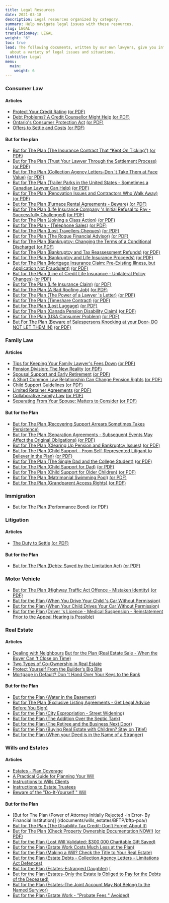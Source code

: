 ```yaml
---
title: Legal Resources
date: 2021-03-18
description: Legal resources organized by category.
summary: Help navigate legal issues with these resources.
slug: LEGAL
translationKey: LEGAL
weight: "6"
toc: true
lead: The following documents, written by our own lawyers, give you information
  about a variety of legal issues and situations.
linktitle: Legal
menu:
  main:
    weight: 6
---
```

### Consumer Law

#### Articles

* [Protect Your Credit Rating](/documents/consumer_law/ART/protect-your-credit-rating/) [(or PDF)](/pdf/Protect_your_credit_rating-en.pdf)
* [Debt Problems? A Credit Counsellor Might Help](/documents/consumer_law/ART/debt-problems/) [(or PDF)](/pdf/Debt_problems-en.pdf)
* [Ontario's Consumer Protection Act](/documents/consumer_law/ART/ont-cp-act/) [(or PDF)](/pdf/Ontario_Consumer_Protection_Act-en.pdf)
* [Offers to Settle and Costs](/documents/consumer_law/ART/settle-costs/) [(or PDF)](/pdf/Offers%20to%20Settle%20and%20Costs.pdf)

#### But for the plan

* [But for The Plan (The Insurance Contract That “Kept On Ticking”)](/documents/consumer_law/BFTP/BFTP-ticking/) [(or PDF)](/uploads/bftp-ticking.pdf)
* [But for The Plan (Trust Your Lawyer Through the Settlement Process)](/documents/consumer_law/BFTP/BFTP-settlement/) [(or PDF)](/uploads/bftp-settlement.pdf)
* [But for The Plan (Collection Agency Letters-Don 't Take Them at Face Value)](/documents/consumer_law/BFTP/BFTP-collection/) [(or PDF)](/pdf/2018%20Jonathon%20-%20Collection%20Agency%20Letters.pdf)
* [But for The Plan (Trailer Parks in the United States - Sometimes a Canadian Lawyer Can Help)](/documents/consumer_law/BFTP/BFTP-trailer/) [(or PDF)](/pdf/BUT%20FOR%20THE%20PLAN,%20Trailer%20Parks%20in%20the%20United%20States.pdf)
* [But for The Plan (Renovation Issues and Contractors Who Walk Away)](/documents/consumer_law/BFTP/BFTP-renovation/) [(or PDF)](/pdf/BUT%20FOR%20THE%20PLAN%202019%20Bill%20-%20Renovation%20Issues.pdf)
* [But for The Plan (Furnace Rental Agreements - Beware)](/documents/consumer_law/BFTP/BFTP-furnace/) [(or PDF)](/pdf/BUT%20FOR%20THE%20PLAN%202018%20Frank%20Furnace%20Rental%20Agreements.pdf)
* [But for The Plan (Life Insurance Company 's Initial Refusal to Pay - Successfully Challenged)](/documents/consumer_law/BFTP/BFTP-life/) [(or PDF)](/pdf/BUT%20FOR%20THE%20PLAN%202017%20Life%20Insurance%20Co%20Initial%20Refusal%20to%20Pay%20Jonathan.pdf)
* [But for The Plan (Joining a Class Action)](/documents/consumer_law/BFTP/BFTP-joining/) [(or PDF)](/pdf/But%20for%20the%20Plan%202017%20Jonathon-Joining%20a%20Class%20Action.pdf)
* [But for The Plan - (Telephone Sales)](/documents/consumer_law/BFTP/BFTP-telephone/) [(or PDF)](/pdf/But%20for%20the%20Plan%202017%20Jonathon-Telephone%20Sales.pdf)
* [But for The Plan (Lost Travellers Cheques)](/documents/consumer_law/BFTP/BFTP-lost/) [(or PDF)](/pdf/But%20for%20the%20Plan%202016%20Jonathon%20Lost%20Travellers%20Cheques.pdf)
* [But for The Plan (The Rogue Financial Advisor)](/documents/consumer_law/BFTP/BFTP-rogue/) [(or PDF)](/pdf/But%20for%20the%20Plan%202014%20Archie%20Rogue%20Advisor.pdf)
* [But for The Plan (Bankruptcy: Changing the Terms of a Conditional Discharge)](/documents/consumer_law/BFTP/BFTP-bank-discharge/) [(or PDF)](/pdf/But%20for%20the%20Plan%202014%20Ron%20Bankruptcy.pdf)
* [But for The Plan (Bankruptcy and Tax Reassessment Refunds)](/documents/consumer_law/BFTP/BFTP-bank-refunds/) [(or PDF)](/pdf/but%20for%20the%20plan%202012%20Ron%20Bankruptcy.pdf)
* [But for The Plan (Bankruptcy and Life Insurance Proceeds)](/documents/consumer_law/BFTP/BFTP-bank-proceeds/) [(or PDF)](/pdf/Bankruptcy%20and%20Life%20Insurance.pdf)
* [But for The Plan (Mortgage Insurance Claim: Pre-Existing Illness, but Application Not Fraudulent)](/documents/consumer_law/BFTP/BFTP-pre-existing/) [(or PDF)](/uploads/but-for-the-plan-2015-kathleen-mortgage-insurance-claim.pdf) <!-- /pdf/But%20for%20the%20Plan%202015(Kathleen%20(Mortgage%20Insurance%20Claim).pdf)-->
* [But for The Plan (Line of Credit Life Insurance - Unilateral Policy Changes)](/documents/consumer_law/BFTP/BFTP-line/) [(or PDF)](/pdf/But%20for%20the%20Plan%202012%20Kathleen%20Line%20of%20Credit%20Life%20Insurance.pdf)
* [But for The Plan (Life Insurance Claim)](/documents/consumer_law/BFTP/BFTP-life/) [(or PDF)](/pdf/But%20for%20the%20Plan%20June%202007.pdf)
* [But for The Plan (A Bad Roofing Job)](/documents/consumer_law/BFTP/BFTP-roofing/) [(or PDF)](/pdf/But%20for%20the%20Plan%202012%20Frank%20(A%20Bad%20Roofing%20Job).pdf)
* [But for The Plan (The Power of a Lawyer 's Letter)](/documents/consumer_law/BFTP/BFTP-power/) [(or PDF)](/pdf/But%20for%20the%20Plan%202014%20Michael%20(Auto).pdf)
* [But for The Plan (Timeshare Contract)](/documents/consumer_law/BFTP/BFTP-timeshare/) [(or PDF)](/pdf/But%20for%20the%20Plan%20August%202007.pdf)
* [But for The Plan (Lost Luggage)](/documents/consumer_law/BFTP/BFTP-luggage/) [(or PDF)](/pdf/But%20for%20the%20Plan%20September%202008.pdf)
* [But for The Plan (Canada Pension Disability Claim)](/documents/consumer_law/BFTP/BFTP-cpp/) [(or PDF)](/pdf/But%20for%20the%20Plan%202008%20Ron%20CP%20Disability.pdf)
* [But for The Plan (USA Consumer Problem)](/documents/consumer_law/BFTP/BFTP-usa/) [(or PDF)](/pdf/But%20for%20the%20Plan%20February%202011.pdf)
* [But For The Plan (Beware of Salespersons Knocking at your Door- DO NOT LET THEM IN)](/documents/consumer_law/BFTP/BFTP-beware/) [(or PDF)](/pdf/2019%20Paul%20-%20Beware%20the%20Salespersons.pdf)

### Family Law

#### Articles

* [Tips for Keeping Your Family Lawyer's Fees Down](/documents/family_law/ART/ART-tips/) [(or PDF)](/pdf/2016%20Tips%20For%20Keeping%20Your%20Family%20Lawyer's%20Legal%20Fees%20Down.pdf)
* [Pension Division: The New Reality](/documents/family_law/ART/ART-pension/) [(or PDF)](/pdf/Pension%20Division.pdf)
* [Spousal Support and Early Retirement](/documents/family_law/ART/ART-spousal/) [(or PDF)](/pdf/2015%20Wendy%20Spousal%20Support%20%20and%20Early%20Rtirement.pdf)
* [A Short Common Law Relationship Can Change Pension Rights](/documents/family_law/ART/ART-short/) [(or PDF)](/pdf/2019%20Wendy%20A%20Short%20Common%20Law%20Relationship.pdf)
* [Child Support Guidelines](/documents/family_law/ART/ART-child/) [(or PDF)](/pdf/Child%20Support%20Guidelines%202012.pdf)
* [Limited Retainer Agreements](/documents/family_law/ART/ART-limited/) [(or PDF)](/pdf/2012%20John%20Limited%20Retainer.pdf)
* [Collaborative Family Law](/documents/family_law/ART/ART-collaborative/) [(or PDF)](/pdf/Collaborative%20Family%20Law.pdf)
* [Separating From Your Spouse: Matters to Consider](/documents/family_law/ART/ART-separating/) [(or PDF)](/pdf/Separating%20From%20Spouse%20Matters%20to%20Consider.pdf)

#### But for the Plan

* ﻿[But for The Plan (Recovering Support Arrears Sometimes Takes Persistence)](/documents/family_law/BFTP/BFTP-recovering-support/)
* [But for The Plan (Separation Agreements - Subsequent Events May Affect the Original Obligations)](/documents/family_law/BFTP/BFTP-separation/) [(or PDF)](/pdf/But%20for%20the%20Plan%202019%20Ron%20-%20Sep%20Agreee%20-%20Subsequent%20Events%20May%20Affect.pdf)
* [But for The Plan (Clearing Up Pension and Bankruptcy Issues)](/documents/family_law/BFTP/BFTP-clearing/) [(or PDF)](/pdf/But%20for%20the%20Plan%202015%20Paul%20Family%20Law.pdf)
* [But for The Plan (Child Support - From Self-Represented Litigant to Believer in the Plan)](/documents/family_law/BFTP/BFTP-self/) [(or PDF)](/pdf/But%20for%20the%20Plan%202014%20Wendy%20Child%20Support.pdf)
* [But for The Plan (The Single Dad and the College Student)](/documents/family_law/BFTP/BFTP-single/) [(or PDF)](/pdf/But%20for%20the%20Plan%20April%202011.pdf)
* [But for The Plan (Child Support for Dad)](/documents/family_law/BFTP/BFTP-dad/) [(or PDF)](/pdf/But%20for%20the%20Plan%202009%20John.pdf)
* [But for The Plan (Child Support for Older Children)](/documents/family_law/BFTP/BFTP-older/) [(or PDF)](/pdf/But%20for%20the%20Plan%20September%20Wendy%202008.pdf)
* [But for The Plan (Matrimonial Swimming Pool)](/documents/family_law/BFTP/BFTP-pool/) [(or PDF)](/pdf/But%20for%20the%20Plan%20November%202008.pdf)
* [But for The Plan (Grandparent Access Rights)](/documents/family_law/BFTP/BFTP-access/) [(or PDF)](/pdf/But%20for%20the%20Plan%202010%20Donna%20Grandparents.pdf)

### Immigration

* [But for The Plan (Performance Bond)](/documents/immigration/BFTP/BFTP-bond/) [(or PDF)](/pdf/But%20for%20the%20Plan%202008%20Ron%20Immigration%20Bond.pdf)

### Litigation

#### Articles

* [The Duty to Settle](/documents/litigation/ART/ART-duty/) [(or PDF)](/pdf/2016%20The%20Duty%20to%20Settle.pdf)

#### But for the Plan

* [But for The Plan (Debts: Saved by the Limitation Act)](/documents/litigation/BFTP/BFTP-debts/) [(or PDF)](/pdf/But%20for%20the%20Plan%202016%20Ron-Debts_Saved%20by%20Limitation%20Act.pdf)

### Motor Vehicle

* [But for The Plan (Highway Traffic Act Offence - Mistaken Identity)](/documents/motor_vehicle/BFTP/BFTP-identity/) [(or PDF)](/uploads/bftp-identity.pdf)
* [But for the Plan (When You Drive Your Child 's Car Without Permission)](/pdf/But%20for%20the%20Plan%202013%20Frank%20(CAR).pdf)
* [But for the Plan (When Your Child Drives Your Car Without Permission)](/pdf/But%20for%20the%20Plan%202013%20Paul%20(CAR).pdf)
* [But for the Plan (Driver 's Licence - Medical Suspension - Reinstatement Prior to the Appeal Hearing is Possible)](/pdf/But%20for%20the%20Plan%202018%20Ron%20-%20Driver's%20Licence%20Medical%20Suspension.pdf)

### Real Estate

#### Articles

* [Dealing with Neighbours](/pdf/2019%20Frank-Dealing%20With%20Neighbours.pdf)  [But for the Plan (Real Estate Sale - When the Buyer Can 't Close on Time)](/pdf/But%20for%20the%20Plan%202018%20Gorycki%20and%20Banik.pdf)
* [Two Types of Co-Ownership in Real Estate](/pdf/Two%20types%20of%20Co-Ownership%20in%20Real%20Estate.pdf)
* [Protect Yourself From the Builder's Big Bite](/pdf/Protect%20yourself%20from%20the%20Builders%20big%20bite.pdf)
* [Mortgage in Default? Don 't Hand Over Your Keys to the Bank](/pdf/Mortgage%20in%20Default.pdf)

#### But for the Plan

* [But for the Plan (Water in the Basement)](/pdf/But%20for%20the%20Plan%202012%20Nick.pdf)
* [But for The Plan (Exclusive Listing Agreements - Get Legal Advice Before You Sign)](/pdf/But%20for%20the%20Plan%202017%20Real%20Estate%20Exclusive%20Listing%20Paul.pdf)
* [But for the Plan (City Expropriation - Street Widening)](/pdf/But%20for%20the%20Plan%202011%20Nick.pdf)
* [But for the Plan (The Addition Over the Septic Tank)](/pdf/But%20for%20the%20Plan%202011%20Ted1.pdf)
* [But for the Plan (The Retiree and the Business Next Door)](/pdf/But%20for%20the%20Plan%202011%20Ted2.pdf)
* [But for the Plan (Buying Real Estate with Children? Stay on Title!)](/pdf/But%20for%20the%20Plan%202014%20Kathleen%20Buying%20Real%20Estate%20with%20Children.pdf)
* [But for the Plan (When your Deed is in the Name of a Stranger)](/pdf/But%20for%20the%20Plan%202015%20Kathleen%20Deed.pdf)

### Wills and Estates

#### Articles

* [Estates - Plan Coverage](/pdf/Estates%20Plan%20Coverage%202018,%20July%201st%20revision.pdf)
* [A Practical Guide for Planning Your Will](/pdf/A%20practical%20guide%20for%20planning%20your%20will.pdf)
* [Instructions to Wills Clients](/pdf/01.Instructions%20to%20Will%20Clients%202018.pdf)
* [Instructions to Estate Trustees](/pdf/Instructions%20to%20estate%20trustees.pdf)
* [Beware of the  "Do-It-Yourself " Will](/pdf/but%20for%20the%20plan%202012%20Bill%20Beware.pdf)

#### But for the Plan

* [﻿But for The Plan (Power of Attorney Initially Rejected -in Error- By Financial Institution)]
(/documents/wills_estates/BFTP/bftp-poa/)
* [But for The Plan (The Disability Tax Credit: Don’t Forget About It)](/documents/wills_estates/BFTP/bftp-disability/)
* [But for The Plan (Check Property Ownership Documentation NOW!)](/documents/wills_estates/BFTP/BFTP-ownership/) [(or PDF)](/uploads/bftp-ownership.pdf)
* [But for the Plan (Lost Will Validated: $300,000 Charitable Gift Saved)](/pdf/But%20for%20the%20Plan,%20Reaume,%20Lost%20Will%20Validated%20for%20April%202021%20Committee%20Meeting.pdf)
* [But for the Plan (Estate Work Costs Much Less at the Plan)](/pdf/But%20for%20the%20Plan%202013%20Ted.pdf)
* [But for the Plan (Making a Will? Check the Title to Your Real Estate)](/pdf/but%20for%20the%20Plan%202017%20George%20Vona%20Wills%20and%20Estates.pdf)
* [But for the Plan (Estate Debts - Collection Agency Letters - Limitations Act Defences)](/pdf/BUT%20FOR%20THE%20PLAN%202018%20Michael%20-%20Estate%20Debts.pdf)
* [But for the Plan (Estates-Estranged Daughter)](/pdf/But%20for%20the%20Plan%202016%20Jonathon-Estates-Estranged%20Daughter.pdf)  [
* [But for the Plan (Estates-Only the Estate is Obliged to Pay for the Debts of the Deceased)](/pdf/But%20for%20the%20Plan%202016%20Bill%20-%20Estates%20-%20Not%20obliged%20to%20pay%20debts.pdf)
* [But for the Plan (Estates-The Joint Account May Not Belong to the Named Survivor)](/pdf/But%20for%20the%20Plan%202016%20Bill%20-%20estates%20-%20Joint%20Accounts.pdf)
* [But for the Plan (Estate Work -  "Probate Fees " Avoided)](/pdf/But%20for%20the%20Plan%202013%20Michael.pdf)